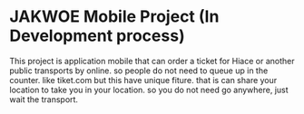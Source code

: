 # JAKWOE Mobile Project (In Development process)

This project is application mobile that can order a ticket for Hiace or another public transports by online. so people do not need to queue up in the counter. like tiket.com but this have unique fiture. that is can share your location to take you in your location. so you do not need go anywhere, just wait the transport.
